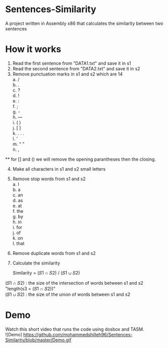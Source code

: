 # Sentences-Similarity #  
A project written in Assembly x86 that calculates the similarity between two sentences

# How it works #  
1. Read the first  sentence from "DATA1.txt" and save it in s1  
2. Read the second sentence from "DATA2.txt" and save it in s2  
3. Remove punctuation marks in s1 and s2 which are 14  
	a. /  
	b. .  
	c. ?  
	d. !  
	e. :  
	f. ;  
	g. -  
	h. —  
	i. ( )  
	j. [ ]  
	k. . . .   
	l. ’  
	m. “ ”  
	n. ,  

** for [] and () we will remove the opening parantheses then the closing.  

4. Make all characters in s1 and s2 small letters  

5. Remove stop words from s1 and s2  
	a. I  
	b. a  
	c. an  
	d. as  
	e. at  
	f. the  
	g. by  
	h. in  
	i. for  
 	j. of  
	k. on  
	l. that  
6. Remove duplicate words from s1 and s2  
7. Calculate the similarity  

	Similarity = (𝑆1 ∩ 𝑆2) / (𝑆1 ∪ 𝑆2)  

(𝑆1 ∩ 𝑆2) : the size of the intersection of words between s1 and s2 "length(s3 = (𝑆1 ∩ 𝑆2))"   
(𝑆1 ∪ 𝑆2) : the size of the union        of words between s1 and s2  

# Demo #  
Watch this short video that runs the code using dosbox and TASM.  
![Demo] https://github.com/mohammedshilleh96/Sentences-Similarity/blob/master/Demo.gif  


